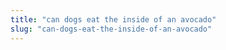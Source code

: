 ```yaml
---
title: "can dogs eat the inside of an avocado"
slug: "can-dogs-eat-the-inside-of-an-avocado"
---
```


